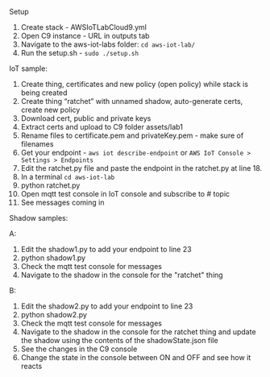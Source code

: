 Setup
1. Create stack - AWSIoTLabCloud9.yml 
2. Open C9 instance - URL in outputs tab
3. Navigate to the aws-iot-labs folder: `cd aws-iot-lab/`
4. Run the setup.sh - `sudo ./setup.sh`

IoT sample:
1. Create thing, certificates and new policy (open policy) while stack is being created
2. Create thing “ratchet” with unnamed shadow, auto-generate certs, create new policy
3. Download cert, public and private keys
4. Extract certs and upload to C9 folder assets/lab1
5. Rename files to certificate.pem and privateKey.pem - make sure of filenames
6. Get your endpoint - `aws iot describe-endpoint` or `AWS IoT Console > Settings > Endpoints` 
7. Edit the ratchet.py file and paste the endpoint in the ratchet.py at line 18.
8. In a terminal `cd aws-iot-lab`
9. python ratchet.py
10. Open mqtt test console in IoT console and subscribe to # topic
11. See messages coming in

Shadow samples:

A:
1. Edit the shadow1.py to add your endpoint to line 23
2. python shadow1.py
3. Check the mqtt test console for messages 
4. Navigate to the shadow in the console for the "ratchet" thing

B:
1. Edit the shadow2.py to add your endpoint to line 23
2. python shadow2.py
3. Check the mqtt test console for messages 
4. Navigate to the shadow in the console for the ratchet thing and update the shadow using the contents of the shadowState.json file
5. See the changes in the C9 console
6. Change the state in the console between ON and OFF and see how it reacts
